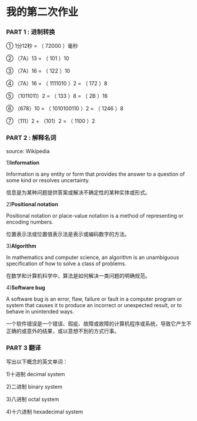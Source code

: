 # **我的第二次作业**

### **PART 1 : 进制转换**
① 1分12秒 = （ 72000 ）毫秒

② （7A）13 = （ 101 ）10

③ （7A）16 = （ 122 ）10 

④ （7A）16 = （ 1111010 ）2 = （ 172 ）8 

⑤ （1011011）2 = （ 133 ）8 = （ 2B ）16 

⑥ （678）10 = （ 1010100110 ）2 = （ 1246 ）8 

⑦ （111）2 + （101）2 = （ 1100 ）2

### **PART 2 : 解释名词**
source: Wikipedia

1)**Information**

Information is any entity or form that provides the answer to a question of some kind or resolves uncertainty.

信息是为某种问题提供答案或解决不确定性的某种实体或形式。

2)**Positional notation**

Positional notation or place-value notation is a method of representing or encoding numbers. 

位置表示法或位置值表示法是表示或编码数字的方法。


3)**Algorithm**

In mathematics and computer science, an algorithm  is an unambiguous specification of how to solve a class of problems. 

在数学和计算机科学中，算法是如何解决一类问题的明确规范。

4)**Software bug**

A software bug is an error, flaw, failure or fault in a computer program or system that causes it to produce an incorrect or unexpected result, or to behave in unintended ways.

一个软件错误是一个错误、瑕疵、故障或故障的计算机程序或系统，导致它产生不正确的或意外的结果，或以意想不到的方式行事。

### **PART 3 翻译**

写出以下概念的英文单词：

1)十进制    decimal system

2)二进制    binary system

3)八进制    octal system

4)十六进制  hexadecimal system
